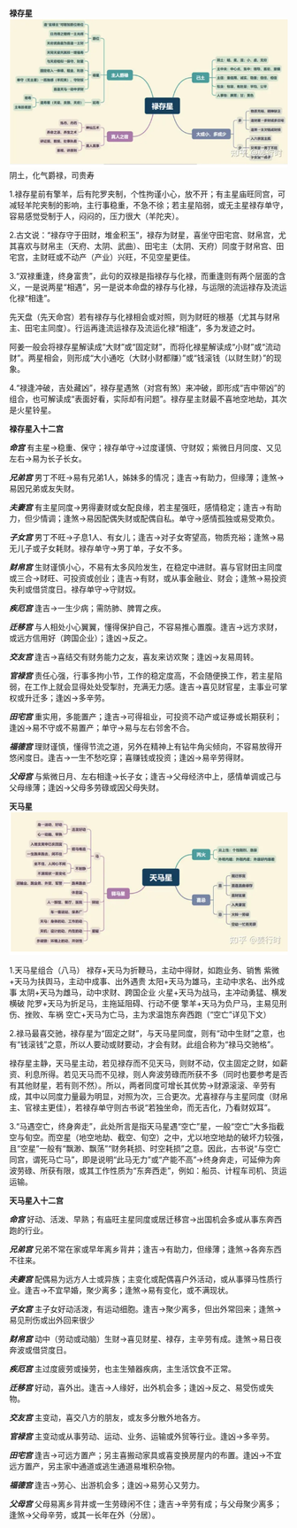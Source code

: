 **禄存星**
![禄存星](./imgs/禄存星.png)
阴土，化气爵禄，司贵寿

1.禄存星前有擎羊，后有陀罗夹制，个性拘谨小心，放不开；有主星庙旺同宫，可减轻羊陀夹制的影响，主行事稳重，不急不徐；若主星陷弱，或无主星禄存单守，容易感觉受制于人，闷闷的，压力很大（羊陀夹）。

2.古文说：“禄存守于田财，堆金积玉”，禄存为财星，喜坐守田宅宫、财帛宫，尤其喜欢与财帛主（天府、太阴、武曲）、田宅主（太阴、天府）同度于财帛宫、田宅宫，主财旺或不动产（产业）兴旺，不见空星更佳。

3.“双禄重逢，终身富贵”，此句的双禄是指禄存与化禄，而重逢则有两个层面的含义，一是说两星“相遇”，另一是说本命盘的禄存与化禄，与运限的流运禄存及流运化禄“相逢”。

先天盘（先天命宫）若有禄存与化禄相会或对照，则为财旺的根基（尤其与财帛主、田宅主同度）。行运再逢流运禄存及流运化禄“相逢”，多为发迹之时。

阿姜一般会将禄存星解读成“大财”或“固定财”，而将化禄星解读成“小财”或“流动财”。两星相会，则形成“大小通吃（大财小财都赚）”或“钱滚钱（以财生财）”的现象。

4.“禄逢冲破，吉处藏凶”，禄存星遇煞（对宫有煞）来冲破，即形成“吉中带凶”的组合，也可解读成“表面好看，实际却有问题”。禄存星主财最不喜地空地劫，其次是火星铃星。

**禄存星入十二宫**

***命宫***
有主星→稳重、保守；禄存单守→过度谨慎、守财奴；紫微日月同度、又见左右→易为长子长女。

***兄弟宫***
男丁不旺→易有兄弟1人，姊妹多的情况；逢吉→有助力，但缘薄；逢煞→易因兄弟或友失财。

***夫妻宫***
有主星同度→男得妻财或女配良缘，若主星强旺，感情稳定；逢吉→有助力，但少情调；逢煞→易因配偶失财或配偶自私。单守→感情孤独或易受欺负。

***子女宫***
男丁不旺→子息1人、有女儿；逢吉→对子女寄望高，物质充裕；逢煞→易无儿子或子女耗财。禄存单守→男丁单，子女不多。

***财帛宫***
生财谨慎小心，不易有太多风险发生，在稳定中进财。喜与官财田主同度或三合→财旺、可投资或创业；逢吉→有财，或从事金融业、财会；逢煞→易投资失利或借贷度日。禄存单守→守财奴。

***疾厄宫***
逢吉→一生少病；需防肺、脾胃之疾。

***迁移宫***
与人相处小心翼翼，懂得保护自己，不容易推心置腹。逢吉→远方求财，或远方信用好（跨国企业）；逢凶→反之。

***交友宫***
逢吉→喜结交有财务能力之友，喜友来访欢聚；逢凶→友易周转。

***官禄宫***
责任心强，行事多拘小节，工作的稳定度高，不会随便换工作，若主星陷弱，在工作上就会显得处处受掣肘，充满无力感。逢吉→喜见财官星，主事业可掌权或升迁多；逢凶→多辛劳。

***田宅宫***
重实用，多能置产；逢吉→可得祖业，可投资不动产或证券或长期获利；逢凶→易不守或不易置产；单守→易与左右邻舍不合。

***福德宫***
理财谨慎，懂得节流之道，另外在精神上有钻牛角尖倾向，不容易放得开悠闲度日。逢吉→一生不愁吃穿；喜赚钱或投资；逢凶→易辛劳得财。

***父母宫***
与紫微日月、左右相逢→长子女；逢吉→父母经济中上，感情单调或己与父母缘薄；逢凶→父母多劳碌或因父母失财。

**天马星**
![天马星](./imgs/天马星.png)

1.天马星组合（八马）
禄存+天马为折鞭马，主动中得财，如跑业务、销售
紫微+天马为扶舆马，主动中成事、出外遇贵
太阳+天马为雄马，主动中求名、出外成事
太阴+天马为雌马，动中求财、跨国企业
火星+天马为战马，主冲动勇猛、横发横破
陀罗+天马为折足马，主拖延阻碍、行动不便
擎羊+天马为负尸马，主易见刑伤、挫败、车祸
空亡+天马为亡马，主为求温饱东奔西跑（“空亡”详见下文）

2.禄马最喜交驰，禄存星为“固定之财”，与天马星同度，则有“动中生财”之意，也有“钱滚钱”之意，所以人要动或财要动，才会有财。此组合称为“禄马交驰格”。

禄存星主静，天马星主动，若见禄存而不见天马，则财不动，仅主固定之财，如薪资、利息所得。若见天马而不见禄，则人奔波劳碌而所获不多（同时也要参考是否有其他财星，若有则不然）。所以，两者同度可增长其优势→财源滚滚、辛劳有成，其中以同度力量最为明显，对照为次，三合更次。尤喜禄存与主星同度（财帛主、官禄主更佳），若禄存单守则古书说“若独坐命，而无吉化，乃看财奴耳”。

3.“马遇空亡，终身奔走”，此处所言是指天马星遇“空亡”星，一般“空亡”大多指截空与旬空。而空星（地空地劫、截空、旬空）之中，尤以地空地劫的破坏力较强，且“空星”一般有“飘渺、飘荡”“财务耗损、时空耗损”之意。因此，古书说“与空亡同宫，谓死马亡马”，即是说明“此马无力”或“产能不高”→终身奔走，可延伸为奔波劳碌、所获有限，或其工作性质为“东奔西走”，例如：船员、计程车司机、货运运输。

**天马星入十二宫**

***命宫***
好动、活泼、早熟；有庙旺主星同度或居迁移宫→出国机会多或从事东奔西跑的行业。

***兄弟宫***
兄弟不常在家或早年离乡背井；逢吉→有助力，但缘薄；逢煞→各奔东西不往来。

***夫妻宫***
配偶易为远方人士或异族；主变化或配偶喜户外活动，或从事驿马性质行业。逢吉→不宜早婚，聚少离多；逢煞→易有变化，或不满现状。

***子女宫***
主子女好动活泼，有运动细胞。逢吉→聚少离多，但出外常回来；逢煞→易见刑伤或出外回来很少

***财帛宫***
动中（劳动或动脑）生财→喜见财星、禄存，主辛劳有成。逢煞→易日夜奔波或借贷度日。

***疾厄宫***
主过度疲劳或操劳，也主生殖器疾病，主生活饮食不正常。

***迁移宫***
好动，喜外出。逢吉→人缘好，出外机会多；逢凶→反之、易受伤或失物。

***交友宫***
主变动，喜交八方的朋友，或友多分散外地各方。

***官禄宫***
主变动或从事劳动、运动、业务、运输或外贸等行业。逢凶→多辛劳。

***田宅宫***
逢吉→可远方置产；另主喜搬动家具或喜变换房屋内的布置。逢凶→不宜远方置产，另主家中通道或逃生通道易堆积杂物。

***福德宫***
逢吉→劳心、出游机会多；逢凶→易劳心又劳力。

***父母宫***
父母易离乡背井或一生劳碌闲不住；逢吉→辛劳有成；与父母聚少离多；逢煞→父母辛劳，或其一长年在外（分居）。